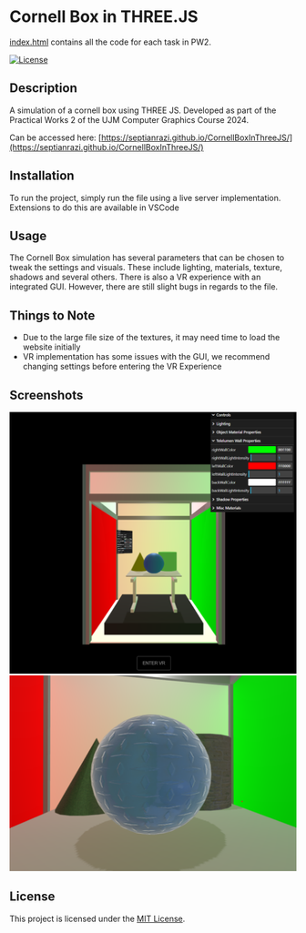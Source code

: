 # Cornell Box in THREE.JS

[index.html](index.html) contains all the code for each task in PW2. 

[![License](https://img.shields.io/badge/license-MIT-blue.svg)](LICENSE)

## Description

A simulation of a cornell box using THREE JS. Developed as part of the Practical Works 2 of the UJM Computer Graphics Course 2024.

Can be accessed here: [https://septianrazi.github.io/CornellBoxInThreeJS/](https://septianrazi.github.io/CornellBoxInThreeJS/)

## Installation

To run the project, simply run the file using a live server implementation. Extensions to do this are available in VSCode

## Usage

The Cornell Box simulation has several parameters that can be chosen to tweak the settings and visuals. These include lighting, materials, texture, shadows and several others.
There is also a VR experience with an integrated GUI. However, there are still slight bugs in regards to the file.

## Things to Note
- Due to the large file size of the textures, it may need time to load the website initially
- VR implementation has some issues with the GUI, we recommend changing settings before entering the VR Experience

## Screenshots
![Screenshot](image.png)
![Screenshot Texture](screenShot.png)

## License

This project is licensed under the [MIT License](LICENSE).


